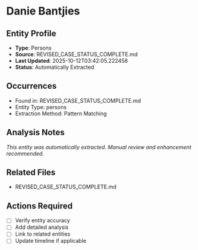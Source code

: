 # Danie Bantjies

## Entity Profile
- **Type**: Persons
- **Source**: REVISED_CASE_STATUS_COMPLETE.md
- **Last Updated**: 2025-10-12T03:42:05.222458
- **Status**: Automatically Extracted

## Occurrences
- Found in: REVISED_CASE_STATUS_COMPLETE.md
- Entity Type: persons
- Extraction Method: Pattern Matching

## Analysis Notes
*This entity was automatically extracted. Manual review and enhancement recommended.*

## Related Files
- REVISED_CASE_STATUS_COMPLETE.md

## Actions Required
- [ ] Verify entity accuracy
- [ ] Add detailed analysis
- [ ] Link to related entities
- [ ] Update timeline if applicable
